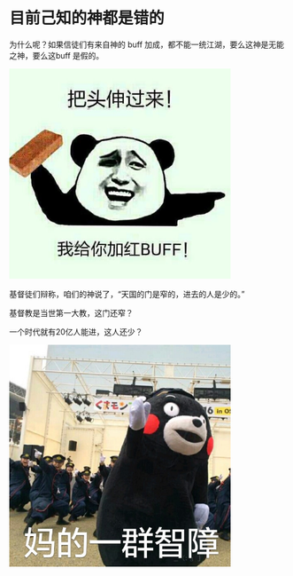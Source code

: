 # 目前己知的神都是错的

为什么呢？如果信徒们有来自神的 buff 加成，都不能一统江湖，要么这神是无能之神，要么这buff 是假的。

<img src="2.18.1.png" width="400">

基督徒们辩称，咱们的神说了，“天国的门是窄的，进去的人是少的。”

基督教是当世第一大教，这门还窄？

一个时代就有20亿人能进，这人还少？

<img src="2.18.2.png" width="400">
